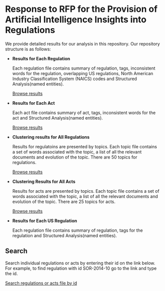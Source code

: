 # Response to RFP for the Provision of Artificial Intelligence Insights into Regulations




We provide detailed results for our analysis in this repository. Our repository structure is as follows:

* **Results for Each Regulation**
    
    Each regulation file contains summary of regulation, tags, inconsistent words for the regulation, overlapping US regulations, North American Industry Classification System (NAICS) codes and Structured Analysis(named entities). 
    
    [Browse results](regulations)
    
* **Results for Each Act**

    Each act file contains summary of act, tags, inconsistent words for the act and Structured Analysis(named entities). 
    
    [Browse results](acts)

* **Clustering results for All Regulations**

    Results for regulatoins are presented by topics. Each topic file contains a set of words associated with the topic, a list of all the relevant documents and evolution of the topic. There are 50 topics for regulations.
    
    [Browse results](clusteringRegulations)

* **Clustering Results for All Acts**

    Results for acts are presented by topics. Each topic file contains a set of words associated with the topic, a list of all the relevant documents and evolution of the topic. There are 25 topics for acts.
    
    [Browse results](clusteringActs)

* **Results for Each US Regulation**

    Each regulation file contains summary of regulation, tags for the regulation and Structured Analysis(named entities).

## Search
Search individual regulations or acts by entering their id on the link below. For example, to find regulation with id SOR-2014-10 go to the link and type the id.

[Search regulations or acts file by id](https://github.com/D3Labs-Inc/rfp-ai-reg/find/master)

